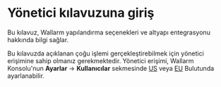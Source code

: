 # Yönetici kılavuzuna giriş

Bu kılavuz, Wallarm yapılandırma seçenekleri ve altyapı entegrasyonu hakkında bilgi sağlar.

Bu kılavuzda açıklanan çoğu işlemi gerçekleştirebilmek için yönetici erişimine sahip olmanız gerekmektedir. Yönetici erişimi, Wallarm Konsolu'nun **Ayarlar** → **Kullanıcılar** sekmesinde [US](https://us1.my.wallarm.com) veya [EU](https://my.wallarm.com) Bulutunda ayarlanabilir.